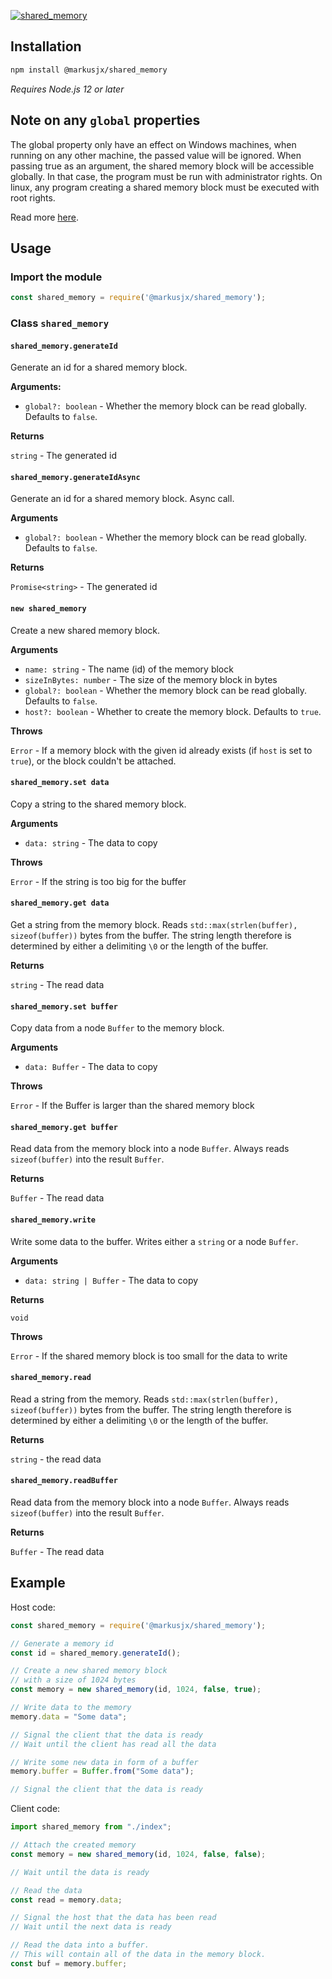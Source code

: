 [![shared_memory](https://socialify.git.ci/MarkusJx/shared_memory/image?description=1&language=1&owner=1&theme=Light)](https://github.com/MarkusJx/shared_memory#readme)

## Installation
```sh
npm install @markusjx/shared_memory
```
*Requires Node.js 12 or later*

## Note on any ``global`` properties
The global property only have an effect on Windows
machines, when running on any other machine, the passed
value will be ignored. When passing true as an argument,
the shared memory block will be accessible globally.
In that case, the program must be run with administrator rights.
On linux, any program creating a shared memory block must be executed with root rights.

Read more [here](https://docs.microsoft.com/en-us/windows/win32/termserv/kernel-object-namespaces).

## Usage
### Import the module
```js
const shared_memory = require('@markusjx/shared_memory');
```

### Class ``shared_memory``
#### ``shared_memory.generateId``
Generate an id for a shared memory block.

**Arguments:**
* ``global?: boolean`` - Whether the memory block can be read globally. Defaults to ``false``.

**Returns**

``string`` - The generated id

#### ``shared_memory.generateIdAsync``
Generate an id for a shared memory block. Async call.

**Arguments**
* ``global?: boolean`` - Whether the memory block can be read globally. Defaults to ``false``.

**Returns**

``Promise<string>`` - The generated id

#### ``new shared_memory``
Create a new shared memory block.

**Arguments**
* ``name: string`` - The name (id) of the memory block
* ``sizeInBytes: number`` - The size of the memory block in bytes
* ``global?: boolean`` - Whether the memory block can be read globally. Defaults to ``false``.
* ``host?: boolean`` - Whether to create the memory block. Defaults to ``true``.

**Throws**

``Error`` - If a memory block with the given id already exists (if ``host`` is set to ``true``), or the block couldn't be attached.

#### ``shared_memory.set data``
Copy a string to the shared memory block.

**Arguments**
* ``data: string`` - The data to copy

**Throws**

``Error`` - If the string is too big for the buffer

#### ``shared_memory.get data``
Get a string from the memory block. Reads ``std::max(strlen(buffer), sizeof(buffer))`` bytes from the buffer.
The string length therefore is determined by either a delimiting ``\0`` or the length of the buffer.

**Returns**

``string`` - The read data

#### ``shared_memory.set buffer``
Copy data from a node ``Buffer`` to the memory block.

**Arguments**
* ``data: Buffer`` - The data to copy

**Throws**

``Error`` - If the Buffer is larger than the shared memory block

#### ``shared_memory.get buffer``
Read data from the memory block into a node ``Buffer``.
Always reads ``sizeof(buffer)`` into the result ``Buffer``.

**Returns**

``Buffer`` - The read data

#### ``shared_memory.write``
Write some data to the buffer. Writes either a ``string`` or a node ``Buffer``.

**Arguments**
* ``data: string | Buffer`` - The data to copy

**Returns**

``void``

**Throws**

``Error`` - If the shared memory block is too small for the data to write

#### ``shared_memory.read``
Read a string from the memory. Reads ``std::max(strlen(buffer), sizeof(buffer))`` bytes from the buffer.
The string length therefore is determined by either a delimiting ``\0`` or the length of the buffer.

**Returns**

``string`` - the read data

#### ``shared_memory.readBuffer``
Read data from the memory block into a node ``Buffer``.
Always reads ``sizeof(buffer)`` into the result ``Buffer``.

**Returns**

``Buffer`` - The read data

## Example
Host code:
```ts
const shared_memory = require('@markusjx/shared_memory');

// Generate a memory id
const id = shared_memory.generateId();

// Create a new shared memory block
// with a size of 1024 bytes
const memory = new shared_memory(id, 1024, false, true);

// Write data to the memory
memory.data = "Some data";

// Signal the client that the data is ready
// Wait until the client has read all the data

// Write some new data in form of a buffer
memory.buffer = Buffer.from("Some data");

// Signal the client that the data is ready
```

Client code:

```ts
import shared_memory from "./index";

// Attach the created memory
const memory = new shared_memory(id, 1024, false, false);

// Wait until the data is ready

// Read the data 
const read = memory.data;

// Signal the host that the data has been read
// Wait until the next data is ready

// Read the data into a buffer.
// This will contain all of the data in the memory block.
const buf = memory.buffer;
```
